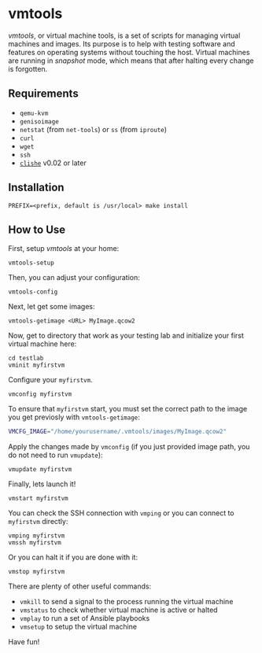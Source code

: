 # vmtools

*vmtools*, or virtual machine tools, is a set of scripts for managing virtual
machines and images. Its purpose is to help with testing software and features
on operating systems without touching the host. Virtual machines are running in
*snapshot* mode, which means that after halting every change is forgotten.

## Requirements

* `qemu-kvm`
* `genisoimage`
* `netstat` (from `net-tools`) or `ss` (from `iproute`)
* `curl`
* `wget`
* `ssh`
* [`clishe`](https://github.com/i386x/clishe) v0.02 or later

## Installation

```
PREFIX=<prefix, default is /usr/local> make install
```

## How to Use

First, setup *vmtools* at your home:
```
vmtools-setup
```

Then, you can adjust your configuration:
```
vmtools-config
```

Next, let get some images:
```
vmtools-getimage <URL> MyImage.qcow2
```

Now, get to directory that work as your testing lab and initialize your first
virtual machine here:
```
cd testlab
vminit myfirstvm
```

Configure your `myfirstvm`.
```
vmconfig myfirstvm
```

To ensure that `myfirstvm` start, you must set the correct path to the image
you get previosly with `vmtools-getimage`:
```bash
VMCFG_IMAGE="/home/yourusername/.vmtools/images/MyImage.qcow2"
```

Apply the changes made by `vmconfig` (if you just provided image path, you do
not need to run `vmupdate`):
```
vmupdate myfirstvm
```

Finally, lets launch it!
```
vmstart myfirstvm
```

You can check the SSH connection with `vmping` or you can connect to
`myfirstvm` directly:
```
vmping myfirstvm
vmssh myfirstvm
```

Or you can halt it if you are done with it:
```
vmstop myfirstvm
```

There are plenty of other useful commands:
* `vmkill` to send a signal to the process running the virtual machine
* `vmstatus` to check whether virtual machine is active or halted
* `vmplay` to run a set of Ansible playbooks
* `vmsetup` to setup the virtual machine

Have fun!
